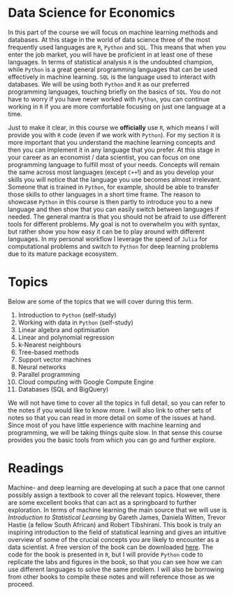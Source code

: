 
Data Science for Economics
==============================================

In this part of the course we will focus on machine learning methods and databases. At this stage in the world of data science three of the most frequently used languages are `R`, `Python` and `SQL`. This means that when you enter the job market, you will have be proficient in at least one of these languages. In terms of statistical analysis `R` is the undoubted champion, while `Python` is a great general programming languages that can be used effectively in machine learning. `SQL` is the language used to interact with databases. We will be using both `Python` and `R` as our preferred programming languages, touching briefly on the basics of `SQL`. You do not have to worry if you have never worked with `Python`, you can continue working in `R` if you are more comfortable focusing on just one language at a time. 

Just to make it clear, in this course we **officially** use `R`, which means I will provide you with `R` code (even if we work with `Python`). For my section it is more important that you understand the machine learning concepts and then you can implement it in any language that you prefer. At this stage in your career as an economist / data scientist, you can focus on one programming language to fulfill most of your needs. Concepts will remain the same across most languages (except `C++`!) and as you develop your skills you will notice that the language you use becomes almost irrelevant. Someone that is trained in `Python`, for example, should be able to transfer those skills to other languages in a short time frame. The reason to showcase `Python` in this course is then partly to introduce you to a new language and then show that you can easily switch between languages if needed. The general mantra is that you should not be afraid to use different tools for different problems. My goal is not to overwhelm you with syntax, but rather show you how easy it can be to play around with different languages. In my personal workflow I leverage the speed of `Julia` for computational problems and switch to `Python` for deep learning problems due to its mature package ecosystem. 

# Topics

Below are some of the topics that we will cover during this term.

1. Introduction to `Python` (self-study)
2. Working with data in `Python` (self-study)
3. Linear algebra and optimisation
4. Linear and polynomial regression
5. k-Nearest neighbours
6. Tree-based methods
7. Support vector machines
8. Neural networks 
9. Parallel programming
10. Cloud computing with Google Compute Engine
11. Databases (SQL and BigQuery)

We will not have time to cover all the topics in full detail, so you can refer to the notes if you would like to know more. I will also link to other sets of notes so that you can read in more detail on some of the issues at hand. Since most of you have little experience with machine learning and programming, we will be taking things quite slow. In that sense this course provides you the basic tools from which you can go and further explore. 

# Readings

Machine- and deep learning are developing at such a pace that one cannot possibly assign a textbook to cover all the relevant topics. However, there are some excellent books that can act as a springboard to further exploration. In terms of machine learning the main source that we will use is *Introduction to Statistical Learning* by Gareth James, Daniela Witten, Trevor Hastie (a fellow South African) and Robert Tibshirani. This book is truly an inspiring introduction to the field of statistical learning and gives an intuitive overview of some of the crucial concepts you are likely to encounter as a data scientist. A free version of the book can be downloaded [here](http://faculty.marshall.usc.edu/gareth-james/ISL/). The code for the book is presented in `R`, but I will provide `Python` code to replicate the labs and figures in the book, so that you can see how we can use different languages to solve the same problem. I will also be borrowing from other books to compile these notes and will reference those as we proceed.